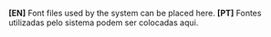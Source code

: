 **[EN]** Font files used by the system can be placed here.
**[PT]** Fontes utilizadas pelo sistema podem ser colocadas aqui.
